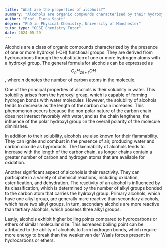 ```yaml
---
title: "What are the properties of alcohols?"
summary: "Alcohols are organic compounds characterised by their hydroxyl (-OH) functional group, solubility in water, and flammability."
author: "Prof. Fiona Scott"
degree: "PhD in Physical Chemistry, University of Manchester"
tutor_type: "GCSE Chemistry Tutor"
date: 2024-05-29
---
```


Alcohols are a class of organic compounds characterized by the presence of one or more hydroxyl (-OH) functional groups. They are derived from hydrocarbons through the substitution of one or more hydrogen atoms with a hydroxyl group. The general formula for alcohols can be expressed as $$C_nH_{2n+1}OH$$, where $n$ denotes the number of carbon atoms in the molecule.

One of the principal properties of alcohols is their solubility in water. This solubility arises from the hydroxyl group, which is capable of forming hydrogen bonds with water molecules. However, the solubility of alcohols tends to decrease as the length of the carbon chain increases. This phenomenon occurs because the non-polar nature of the carbon chain does not interact favorably with water, and as the chain lengthens, the influence of the polar hydroxyl group on the overall polarity of the molecule diminishes.

In addition to their solubility, alcohols are also known for their flammability. They can ignite and combust in the presence of air, producing water and carbon dioxide as byproducts. The flammability of alcohols tends to increase with the length of the carbon chain, as longer chains contain a greater number of carbon and hydrogen atoms that are available for oxidation.

Another significant aspect of alcohols is their reactivity. They can participate in a variety of chemical reactions, including oxidation, esterification, and dehydration. The reactivity of an alcohol is influenced by its classification, which is determined by the number of alkyl groups bonded to the carbon atom that carries the hydroxyl group. Primary alcohols, which have one alkyl group, are generally more reactive than secondary alcohols, which have two alkyl groups. In turn, secondary alcohols are more reactive than tertiary alcohols, which possess three alkyl groups.

Lastly, alcohols exhibit higher boiling points compared to hydrocarbons or ethers of similar molecular size. This increased boiling point can be attributed to the ability of alcohols to form hydrogen bonds, which require more energy to break than the weaker van der Waals forces present in hydrocarbons or ethers.
    